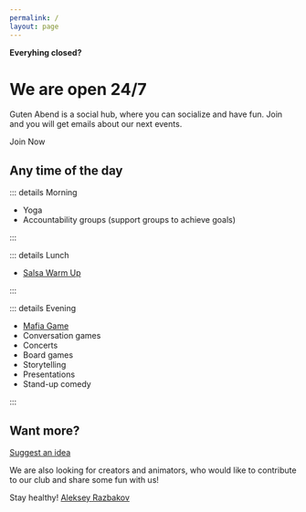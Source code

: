 ```yaml
---
permalink: /
layout: page
---
```


**Everyhing closed?**

# We are open 24/7

Guten Abend is a social hub, where you can socialize and have fun. Join and you will get emails about our next events.

<cta href="https://bit.ly/2JgRhXm">
Join Now
</cta>

## Any time of the day

::: details Morning

- Yoga
- Accountability groups (support groups to achieve goals)

:::

::: details Lunch

- [Salsa Warm Up](/salsa)

:::

::: details Evening

- [Mafia Game](/mafia)
- Conversation games
- Concerts
- Board games
- Storytelling
- Presentations
- Stand-up comedy

:::

## Want more?

[Suggest an idea](https://github.com/razbakov/guten-abend/issues/new)

We are also looking for creators and animators, who would like to contribute to our club and share some fun with us!

Stay healthy!
[Aleksey Razbakov](https://razbakov.com)
